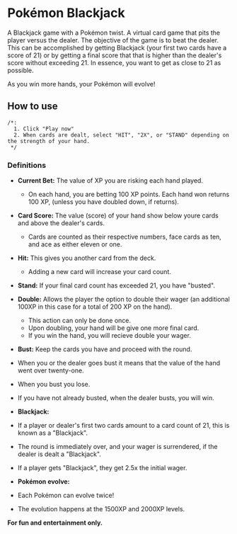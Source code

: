 # Pokémon Blackjack

A Blackjack game with a Pokémon twist. A virtual card game that pits the player versus the dealer. The objective of the game is to beat the dealer. This can be accomplished by getting Blackjack (your first two cards have a score of 21) or by getting a final score that that is higher than the dealer's score without exceeding 21. In essence, you want to get as close to 21 as possible. 

As you win more hands, your Pokémon will evolve!

## How to use

    /*:
      1. Click "Play now"
      2. When cards are dealt, select "HIT", "2X", or "STAND" depending on the strength of your hand.
     */

### Definitions

* **Current Bet:** The value of XP you are risking each hand played.
  * On each hand, you are betting 100 XP points. Each hand won returns 100 XP, (unless you have doubled down, if returns).

* **Card Score:** The value (score) of your hand show below youre cards and above the dealer's cards.
  * Cards are counted as their respective numbers, face cards as ten, and ace as either eleven or one.

* **Hit:** This gives you another card from the deck.
  * Adding a new card will increase your card count.

* **Stand:** If your final card count has exceeded 21, you have "busted".

* **Double:** Allows the player the option to double their wager (an additional 100XP in this case for a total of 200 XP on the hand).
  * This action can only be done once.
  * Upon doubling, your hand will be give one more final card.
  * If you win the hand, you will recieve double your wager.

* **Bust:** Keep the cards you have and proceed with the round.
 * When you or the dealer goes bust it means that the value of the hand went over twenty-one. 
 * When you bust you lose.
 * If you have not already busted, when the dealer busts, you will win.

* **Blackjack:** 
 * If a player or dealer's first two cards amount to a card count of 21, this is known as a "Blackjack".
 * The round is immediately over, and your wager is surrendered, if the dealer is dealt a "Blackjack".
 * If a player gets "Blackjack", they get 2.5x the initial wager.

* **Pokémon evolve:** 
 * Each Pokémon can evolve twice! 
 * The evolution happens at the 1500XP and 2000XP levels.

__For fun and entertainment only.__